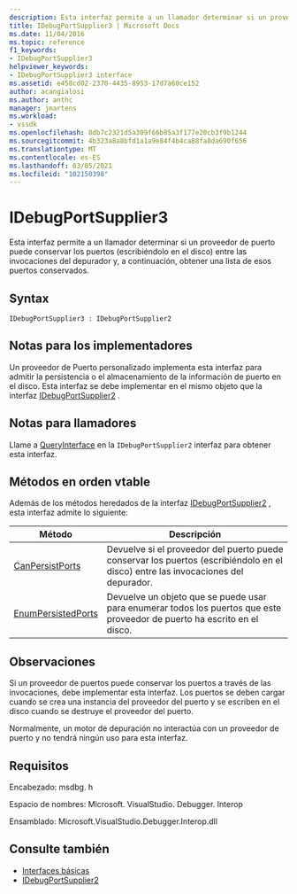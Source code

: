 ```yaml
---
description: Esta interfaz permite a un llamador determinar si un proveedor de puerto puede conservar los puertos (escribiéndolo en el disco) entre las invocaciones del depurador y, a continuación, obtener una lista de esos puertos conservados.
title: IDebugPortSupplier3 | Microsoft Docs
ms.date: 11/04/2016
ms.topic: reference
f1_keywords:
- IDebugPortSupplier3
helpviewer_keywords:
- IDebugPortSupplier3 interface
ms.assetid: e458cd02-2370-4435-8953-17d7a60ce152
author: acangialosi
ms.author: anthc
manager: jmartens
ms.workload:
- vssdk
ms.openlocfilehash: 8db7c2321d5a309f66b85a3f177e20cb3f9b1244
ms.sourcegitcommit: 4b323a8a8bfd1a1a9e84f4b4ca88fa8da690f656
ms.translationtype: MT
ms.contentlocale: es-ES
ms.lasthandoff: 03/05/2021
ms.locfileid: "102150398"
---
```

# <a name="idebugportsupplier3"></a>IDebugPortSupplier3
Esta interfaz permite a un llamador determinar si un proveedor de puerto puede conservar los puertos (escribiéndolo en el disco) entre las invocaciones del depurador y, a continuación, obtener una lista de esos puertos conservados.

## <a name="syntax"></a>Syntax

```
IDebugPortSupplier3 : IDebugPortSupplier2
```

## <a name="notes-for-implementers"></a>Notas para los implementadores
 Un proveedor de Puerto personalizado implementa esta interfaz para admitir la persistencia o el almacenamiento de la información de puerto en el disco. Esta interfaz se debe implementar en el mismo objeto que la interfaz [IDebugPortSupplier2](../../../extensibility/debugger/reference/idebugportsupplier2.md) .

## <a name="notes-for-callers"></a>Notas para llamadores
 Llame a [QueryInterface](/cpp/atl/queryinterface) en la `IDebugPortSupplier2` interfaz para obtener esta interfaz.

## <a name="methods-in-vtable-order"></a>Métodos en orden vtable
 Además de los métodos heredados de la interfaz [IDebugPortSupplier2](../../../extensibility/debugger/reference/idebugportsupplier2.md) , esta interfaz admite lo siguiente:

|Método|Descripción|
|------------|-----------------|
|[CanPersistPorts](../../../extensibility/debugger/reference/idebugportsupplier3-canpersistports.md)|Devuelve si el proveedor del puerto puede conservar los puertos (escribiéndolo en el disco) entre las invocaciones del depurador.|
|[EnumPersistedPorts](../../../extensibility/debugger/reference/idebugportsupplier3-enumpersistedports.md)|Devuelve un objeto que se puede usar para enumerar todos los puertos que este proveedor de puerto ha escrito en el disco.|

## <a name="remarks"></a>Observaciones
 Si un proveedor de puertos puede conservar los puertos a través de las invocaciones, debe implementar esta interfaz. Los puertos se deben cargar cuando se crea una instancia del proveedor del puerto y se escriben en el disco cuando se destruye el proveedor del puerto.

 Normalmente, un motor de depuración no interactúa con un proveedor de puerto y no tendrá ningún uso para esta interfaz.

## <a name="requirements"></a>Requisitos
 Encabezado: msdbg. h

 Espacio de nombres: Microsoft. VisualStudio. Debugger. Interop

 Ensamblado: Microsoft.VisualStudio.Debugger.Interop.dll

## <a name="see-also"></a>Consulte también
- [Interfaces básicas](../../../extensibility/debugger/reference/core-interfaces.md)
- [IDebugPortSupplier2](../../../extensibility/debugger/reference/idebugportsupplier2.md)
